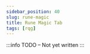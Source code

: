 ```yaml
---
sidebar_position: 40
slug: rune-magic
title: Rune Magic Tab
tags: [rqg]
---
```

:::info
TODO – Not yet written
:::

